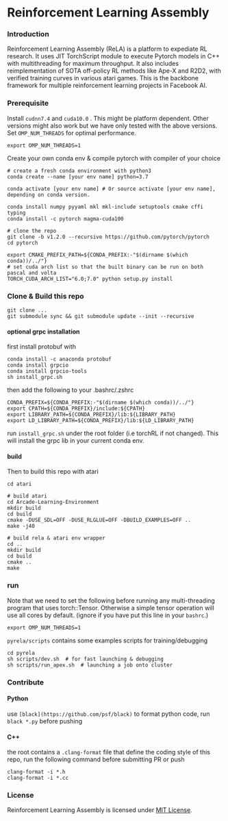 # Reinforcement Learning Assembly
### Introduction
Reinforcement Learning Assembly (ReLA) is a platform to expediate RL research. It uses JIT TorchScript module to execute Pytorch models in C++ with multithreading for maximum throughput. It also includes reimplementation of SOTA off-policy RL methods like Ape-X and R2D2, with verified training curves in various atari games. This is the backbone framework for multiple reinforcement learning projects in Facebook AI. 

### Prerequisite

Install `cudnn7.4` and `cuda10.0` . This might be platform dependent. Other versions might also work but we have only tested with the above versions.
Set `OMP_NUM_THREADS` for optimal performance.

```
export OMP_NUM_THREADS=1
```

Create your own conda env & compile pytorch with compiler of your choice
```
# create a fresh conda environment with python3
conda create --name [your env name] python=3.7

conda activate [your env name] # Or source activate [your env name], depending on conda version.

conda install numpy pyyaml mkl mkl-include setuptools cmake cffi typing
conda install -c pytorch magma-cuda100

# clone the repo
git clone -b v1.2.0 --recursive https://github.com/pytorch/pytorch
cd pytorch

export CMAKE_PREFIX_PATH=${CONDA_PREFIX:-"$(dirname $(which conda))/../"}
# set cuda arch list so that the built binary can be run on both pascal and volta
TORCH_CUDA_ARCH_LIST="6.0;7.0" python setup.py install
```

### Clone & Build this repo
```
git clone ...
git submodule sync && git submodule update --init --recursive
```

#### optional grpc installation
first install protobuf with

```
conda install -c anaconda protobuf
conda install grpcio
conda install grpcio-tools
sh install_grpc.sh
```
then add the following to your .bashrc/.zshrc
```
CONDA_PREFIX=${CONDA_PREFIX:-"$(dirname $(which conda))/../"}
export CPATH=${CONDA_PREFIX}/include:${CPATH}
export LIBRARY_PATH=${CONDA_PREFIX}/lib:${LIBRARY_PATH}
export LD_LIBRARY_PATH=${CONDA_PREFIX}/lib:${LD_LIBRARY_PATH}
```

run `install_grpc.sh` under the root folder (i.e torchRL if
not changed).  This will install the grpc lib in your current conda
env.

#### build
Then to build this repo with atari
```
cd atari

# build atari
cd Arcade-Learning-Environment
mkdir build
cd build
cmake -DUSE_SDL=OFF -DUSE_RLGLUE=OFF -DBUILD_EXAMPLES=OFF ..
make -j40

# build rela & atari env wrapper
cd ..
mkdir build
cd build
cmake ..
make
```

### run
Note that we need to set the following before running any multi-threading
program that uses torch::Tensor. Otherwise a simple tensor operation will
use all cores by default. (ignore if you have put this line in your `bashrc`.)
```
export OMP_NUM_THREADS=1
```
`pyrela/scripts` contains some examples scripts for training/debugging
```
cd pyrela
sh scripts/dev.sh  # for fast launching & debugging
sh scripts/run_apex.sh  # launching a job onto cluster
```

### Contribute

#### Python
use ```[black](https://github.com/psf/black)``` to format python code,
run `black *.py` before pushing

#### C++
the root contains a ```.clang-format``` file that define the coding style of
this repo, run the following command before submitting PR or push
```
clang-format -i *.h
clang-format -i *.cc
```

### License
Reinforcement Learning Assembly is licensed under [MIT License](LICENSE).
